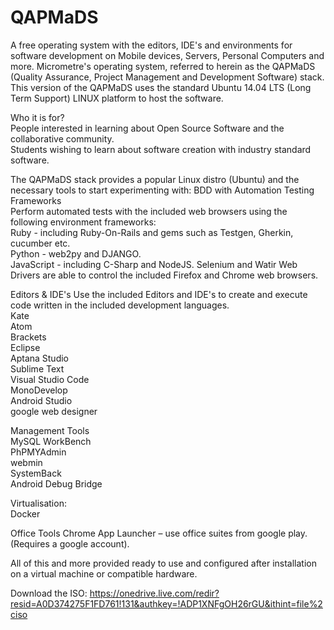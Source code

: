
# QAPMaDS
A free operating system with the editors, IDE's and environments for software development on Mobile devices, Servers, Personal Computers and more.
Micrometre's operating system, referred to herein as the QAPMaDS (Quality Assurance, Project Management and Development Software) stack.
This version of the QAPMaDS uses the standard Ubuntu 14.04 LTS (Long Term Support) LINUX platform to host the software.  

Who it is for?  
People interested in learning about Open Source Software and the collaborative community.  
Students wishing to learn about software creation with industry standard software.

The QAPMaDS stack provides a popular Linux distro (Ubuntu) and the necessary tools to start experimenting with:
BDD with Automation Testing Frameworks  
Perform automated tests with the included web browsers using the following environment frameworks:  
Ruby - including Ruby-On-Rails and gems such as Testgen, Gherkin, cucumber etc.  
Python - web2py and DJANGO.  
JavaScript - including C-Sharp and NodeJS.
Selenium and Watir Web Drivers are able to control the included Firefox and Chrome web browsers.

Editors & IDE's
Use the included Editors and IDE's to create and execute code written in the included development languages.  
Kate  
Atom  
Brackets  
Eclipse  
Aptana Studio  
Sublime Text  
Visual Studio Code  
MonoDevelop  
Android Studio    
google web designer  

Management Tools  
MySQL WorkBench  
PhPMYAdmin  
webmin    
SystemBack  
Android Debug Bridge      

Virtualisation:  
Docker

Office Tools
Chrome App Launcher – use office suites from google play. (Requires a google account). 

All of this and more provided ready to use and configured after installation on a virtual machine or compatible hardware.

Download the ISO:
https://onedrive.live.com/redir?resid=A0D374275F1FD761!131&authkey=!ADP1XNFgOH26rGU&ithint=file%2ciso
